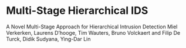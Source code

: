 # Multi-Stage Hierarchical IDS

A Novel Multi-Stage Approach for Hierarchical Intrusion Detection
Miel Verkerken, Laurens D’hooge, Tim Wauters, Bruno Volckaert and Filip De Turck, Didik Sudyana, Ying-Dar Lin